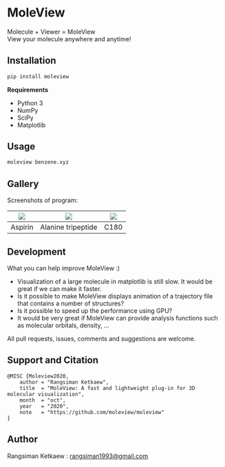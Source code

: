 # MoleView
Molecule + Viewer = MoleView <br/>
View your molecule anywhere and anytime!

## Installation

```sh
pip install moleview
```

**Requirements**
- Python 3
- NumPy
- SciPy
- Matplotlib

## Usage

```sh
moleview benzene.xyz
```

## Gallery

Screenshots of program:

| ![][ss_1]     | ![][ss_2]          | ![][ss_3]     |
|:-------------:|:------------------:|:-------------:|
| Aspirin       | Alanine tripeptide |      C180     |

[ss_1]: https://raw.githubusercontent.com/moleview/moleview/master/img/aspirin.png
[ss_2]: https://raw.githubusercontent.com/moleview/moleview/master/img/alanine-tripeptide.png
[ss_3]: https://raw.githubusercontent.com/moleview/moleview/master/img/c180.png

## Development

What you can help improve MoleView :)

- Visualization of a large molecule in matplotlib is still slow. It would be great if we can make it faster.
- Is it possible to make MoleView displays animation of a trajectory file that contains a number of structures? 
- Is it possible to speed up the performance using GPU? 
- It would be very great if MoleView can provide analysis functions such as molecular orbitals, density, ...

All pull requests, issues, comments and suggestions are welcome.

## Support and Citation
```
@MISC {Moleview2020,
    author = "Rangsiman Ketkaew",
    title  = "MoleView: A fast and lightweight plug-in for 3D molecular visualization",
    month  = "oct",
    year   = "2020",
    note   = "https://github.com/moleview/moleview"
}
```

## Author

Rangsiman Ketkaew : rangsiman1993@gmail.com
